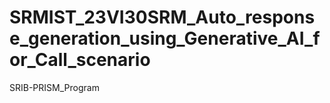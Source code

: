 # SRMIST_23VI30SRM_Auto_response_generation_using_Generative_AI_for_Call_scenario
SRIB-PRISM_Program
